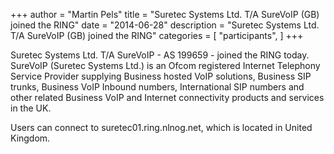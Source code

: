 +++
author = "Martin Pels"
title = "Suretec Systems Ltd. T/A SureVoIP (GB) joined the RING"
date = "2014-06-28"
description = "Suretec Systems Ltd. T/A SureVoIP (GB) joined the RING"
categories = [
    "participants",
]
+++

Suretec Systems Ltd. T/A SureVoIP - AS 199659 - joined the RING today. SureVoIP (Suretec Systems Ltd.) is an Ofcom registered Internet Telephony Service Provider supplying Business hosted VoIP solutions, Business SIP trunks, Business VoIP Inbound numbers, International SIP numbers and other related Business VoIP and Internet connectivity products and services in the UK.

Users can connect to suretec01.ring.nlnog.net, which is located in United Kingdom.


